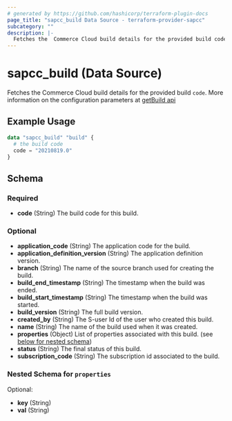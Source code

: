 ```yaml
---
# generated by https://github.com/hashicorp/terraform-plugin-docs
page_title: "sapcc_build Data Source - terraform-provider-sapcc"
subcategory: ""
description: |-
  Fetches the  Commerce Cloud build details for the provided build code. More information on the configuration parameters at getBuild api https://help.sap.com/viewer/452dcbb0e00f47e88a69cdaeb87a925d/v1905/en-US/9041daaf93c144acb4726f0c86e58337.html
---
```


# sapcc_build (Data Source)

Fetches the  Commerce Cloud build details for the provided build `code`. More information on the configuration parameters at [getBuild api](https://help.sap.com/viewer/452dcbb0e00f47e88a69cdaeb87a925d/v1905/en-US/9041daaf93c144acb4726f0c86e58337.html)

## Example Usage

```terraform
data "sapcc_build" "build" {
  # the build code
  code = "20210819.0"
}
```

<!-- schema generated by tfplugindocs -->
## Schema

### Required

- **code** (String) The build code for this build.

### Optional

- **application_code** (String) The application code for the build.
- **application_definition_version** (String) The application definition version.
- **branch** (String) The name of the source branch used for creating the build.
- **build_end_timestamp** (String) The timestamp when the build was ended.
- **build_start_timestamp** (String) The timestamp when the build was started.
- **build_version** (String) The full build version.
- **created_by** (String) The S-user Id of the user who created this build.
- **name** (String) The name of the build used when it was created.
- **properties** (Object) List of properties associated with this build. (see [below for nested schema](#nestedatt--properties))
- **status** (String) The final status of this build.
- **subscription_code** (String) The subscription id associated to the build.

<a id="nestedatt--properties"></a>
### Nested Schema for `properties`

Optional:

- **key** (String)
- **val** (String)


